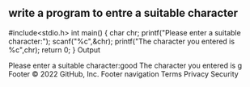 ## write a program to entre a suitable  character ##
#include<stdio.h>
int main()
{
	char chr;
	printf("Please enter a suitable character:");
	scanf("%c",&chr);
	printf("The character you entered is %c",chr);
	return 0;
}
Output

Please enter a suitable character:good
The character you entered is g
Footer
© 2022 GitHub, Inc.
Footer navigation
Terms
Privacy
Security

